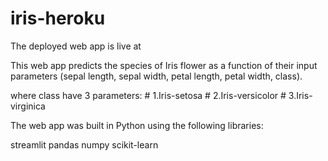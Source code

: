 # iris-heroku

The deployed web app is live at

This web app predicts the species of Iris flower as a function of their input parameters (sepal length, sepal width, petal length, petal width, class).

where class have 3 parameters:
                      # 1.Iris-setosa
                      # 2.Iris-versicolor
                      # 3.Iris-virginica

The web app was built in Python using the following libraries:

streamlit
pandas
numpy
scikit-learn
